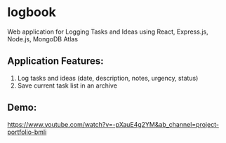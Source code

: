 # logbook

Web application for Logging Tasks and Ideas using React, Express.js, Node.js, MongoDB Atlas

## Application Features:
1. Log tasks and ideas (date, description, notes, urgency, status)
2. Save current task list in an archive

## Demo:
https://www.youtube.com/watch?v=-pXauE4g2YM&ab_channel=project-portfolio-bmli
